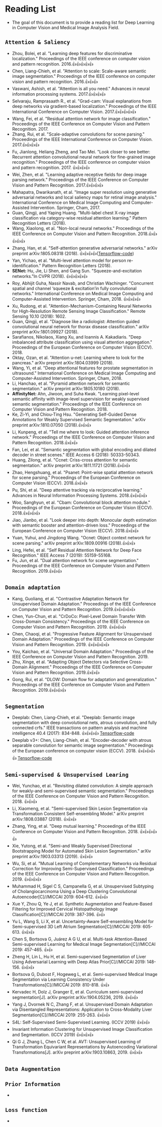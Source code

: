 # Reading List
* The goal of this document is to provide a reading list for Deep Learning in Computer Vision and Medical Image Analysis Field.

## `Attention & Saliency`
* Zhou, Bolei, et al. "Learning deep features for discriminative localization." Proceedings of the IEEE conference on computer vision and pattern recognition. 2016.👍👍👍👍👍
* Chen, Liang-Chieh, et al. "Attention to scale: Scale-aware semantic image segmentation." Proceedings of the IEEE conference on computer vision and pattern recognition. 2016.👍👍👍
* Vaswani, Ashish, et al. "Attention is all you need." Advances in neural information processing systems. 2017.👍👍👍👍
* Selvaraju, Ramprasaath R., et al. "Grad-cam: Visual explanations from deep networks via gradient-based localization." Proceedings of the IEEE International Conference on Computer Vision. 2017.👍👍👍👍👍
* Wang, Fei, et al. "Residual attention network for image classification." Proceedings of the IEEE Conference on Computer Vision and Pattern Recognition. 2017.
* Zhang, Rui, et al. "Scale-adaptive convolutions for scene parsing." Proceedings of the IEEE International Conference on Computer Vision. 2017.👍👍👍👍
* Fu, Jianlong, Heliang Zheng, and Tao Mei. "Look closer to see better: Recurrent attention convolutional neural network for fine-grained image recognition." Proceedings of the IEEE conference on computer vision and pattern recognition. 2017. 👍👍👍👍
* Wei, Zhen, et al. "Learning adaptive receptive fields for deep image parsing network." Proceedings of the IEEE Conference on Computer Vision and Pattern Recognition. 2017.👍👍👍👍
* Mahapatra, Dwarikanath, et al. "Image super resolution using generative adversarial networks and local saliency maps for retinal image analysis." International Conference on Medical Image Computing and Computer-Assisted Intervention. Springer, Cham, 2017.
* Guan, Qingji, and Yaping Huang. "Multi-label chest X-ray image classification via category-wise residual attention learning." Pattern Recognition Letters (2018).
* Wang, Xiaolong, et al. "Non-local neural networks." Proceedings of the IEEE Conference on Computer Vision and Pattern Recognition. 2018.👍👍👍👍👍
* Zhang, Han, et al. "Self-attention generative adversarial networks." arXiv preprint arXiv:1805.08318 (2018). 👍👍👍👍([Tensorflow-code](https://github.com/taki0112/Self-Attention-GAN-Tensorflow))
* Yan, Yichao, et al. "Multi-level attention model for person re-identification." Pattern Recognition Letters (2018). 
* **SENet:** Hu, Jie, Li Shen, and Gang Sun. "Squeeze-and-excitation networks."In CVPR (2018). 👍👍👍👍👍
* Roy, Abhijit Guha, Nassir Navab, and Christian Wachinger. "Concurrent spatial and channel ‘squeeze & excitation’in fully convolutional networks." International Conference on Medical Image Computing and Computer-Assisted Intervention. Springer, Cham, 2018. 👍👍👍👍
* Xu, Rudong, et al. "Attention-Mechanism-Containing Neural Networks for High-Resolution Remote Sensing Image Classification." Remote Sensing 10.10 (2018): 1602.
* Guan, Qingji, et al. "Diagnose like a radiologist: Attention guided convolutional neural network for thorax disease classification." arXiv preprint arXiv:1801.09927 (2018).
* Sarafianos, Nikolaos, Xiang Xu, and Ioannis A. Kakadiaris. "Deep imbalanced attribute classification using visual attention aggregation." Proceedings of the European Conference on Computer Vision (ECCV). 2018.
* Oktay, Ozan, et al. "Attention u-net: Learning where to look for the pancreas." arXiv preprint arXiv:1804.03999 (2018).
* Wang, Yi, et al. "Deep attentional features for prostate segmentation in ultrasound." International Conference on Medical Image Computing and Computer-Assisted Intervention. Springer, Cham, 2018.
* Li, Hanchao, et al. "Pyramid attention network for semantic segmentation." arXiv preprint arXiv:1805.10180 (2018).
* **AffinityNet:** Ahn, Jiwoon, and Suha Kwak. "Learning pixel-level semantic affinity with image-level supervision for weakly supervised semantic segmentation." Proceedings of the IEEE Conference on Computer Vision and Pattern Recognition. 2018.
* Ke, Zi-Yi, and Chiou-Ting Hsu. "Generating Self-Guided Dense Annotations for Weakly Supervised Semantic Segmentation." arXiv preprint arXiv:1810.07050 (2018).👍👍👍
* Li, Kunpeng, et al. "Tell me where to look: Guided attention inference network." Proceedings of the IEEE Conference on Computer Vision and Pattern Recognition. 2018.👍👍👍
* Fan, Lei, et al. "Semantic segmentation with global encoding and dilated decoder in street scenes." IEEE Access 6 (2018): 50333-50343.
* Huang, Zilong, et al. "Ccnet: Criss-cross attention for semantic segmentation." arXiv preprint arXiv:1811.11721 (2018).👍👍👍
* Zhao, Hengshuang, et al. "Psanet: Point-wise spatial attention network for scene parsing." Proceedings of the European Conference on Computer Vision (ECCV). 2018.👍👍👍
* Pu, Shi, et al. "Deep attentive tracking via reciprocative learning." Advances in Neural Information Processing Systems. 2018.👍👍👍👍
* Woo, Sanghyun, et al. "Cbam: Convolutional block attention module." Proceedings of the European Conference on Computer Vision (ECCV). 2018.👍👍👍👍
* Jiao, Jianbo, et al. "Look deeper into depth: Monocular depth estimation with semantic booster and attention-driven loss." Proceedings of the European Conference on Computer Vision (ECCV). 2018.👍👍👍
* Yuan, Yuhui, and Jingdong Wang. "Ocnet: Object context network for scene parsing." arXiv preprint arXiv:1809.00916 (2018).👍👍👍
* Ling, Hefei, et al. "Self Residual Attention Network for Deep Face Recognition." IEEE Access 7 (2019): 55159-55168.
* Fu, Jun, et al. "Dual attention network for scene segmentation." Proceedings of the IEEE Conference on Computer Vision and Pattern Recognition. 2019.👍👍👍

## `Domain adaptation`
* Kang, Guoliang, et al. "Contrastive Adaptation Network for Unsupervised Domain Adaptation." Proceedings of the IEEE Conference on Computer Vision and Pattern Recognition. 2019.👍👍👍👍👍
* Chen, Yun-Chun, et al. "CrDoCo: Pixel-Level Domain Transfer With Cross-Domain Consistency." Proceedings of the IEEE Conference on Computer Vision and Pattern Recognition. 2019. 👍👍👍👍
* Chen, Chaoqi, et al. "Progressive Feature Alignment for Unsupervised Domain Adaptation." Proceedings of the IEEE Conference on Computer Vision and Pattern Recognition. 2019. 👍👍👍👍👍
* You, Kaichao, et al. "Universal Domain Adaptation." Proceedings of the IEEE Conference on Computer Vision and Pattern Recognition. 2019.
* Zhu, Xinge, et al. "Adapting Object Detectors via Selective Cross-Domain Alignment." Proceedings of the IEEE Conference on Computer Vision and Pattern Recognition. 2019.👍👍👍
* Gong, Rui, et al. "DLOW: Domain flow for adaptation and generalization." Proceedings of the IEEE Conference on Computer Vision and Pattern Recognition. 2019.👍👍👍👍

## `Segmentation`
* Deeplab: Chen, Liang-Chieh, et al. "Deeplab: Semantic image segmentation with deep convolutional nets, atrous convolution, and fully connected crfs." IEEE transactions on pattern analysis and machine intelligence 40.4 (2017): 834-848. 👍👍👍👍 [Tensorflow-code](https://github.com/DrSleep/tensorflow-deeplab-lfov)
* Deeplab v3+: Chen, Liang-Chieh, et al. "Encoder-decoder with atrous separable convolution for semantic image segmentation." Proceedings of the European conference on computer vision (ECCV). 2018. 👍👍👍👍👍 [Tensorflow-code](https://github.com/rishizek/tensorflow-deeplab-v3-plus)

## `Semi-supervised & Unsupervised Learing`
* Wei, Yunchao, et al. "Revisiting dilated convolution: A simple approach for weakly-and semi-supervised semantic segmentation." Proceedings of the IEEE Conference on Computer Vision and Pattern Recognition. 2018. 👍👍👍
* Li, Xiaomeng, et al. "Semi-supervised Skin Lesion Segmentation via Transformation Consistent Self-ensembling Model." arXiv preprint arXiv:1808.03887 (2018). 👍👍👍
* Zhang, Ying, et al. "Deep mutual learning." Proceedings of the IEEE Conference on Computer Vision and Pattern Recognition. 2018. 👍👍👍👍👍
* Xie, Yutong, et al. "Semi-and Weakly Supervised Directional Bootstrapping Model for Automated Skin Lesion Segmentation." arXiv preprint arXiv:1903.03313 (2019). 👍👍👍
* Wu, Si, et al. "Mutual Learning of Complementary Networks via Residual Correction for Improving Semi-Supervised Classification." Proceedings of the IEEE Conference on Computer Vision and Pattern Recognition. 2019. 👍👍👍👍
* Muhammad H, Sigel C S, Campanella G, et al. Unsupervised Subtyping of Cholangiocarcinoma Using a Deep Clustering Convolutional Autoencoder[C]//MICCAI 2019: 604-612. 👍👍👍
* Xue Y, Zhou Q, Ye J, et al. Synthetic Augmentation and Feature-Based Filtering for Improved Cervical Histopathology Image Classification[C]//MICCAI 2019: 387-396. 👍👍
* Yu L, Wang S, Li X, et al. Uncertainty-Aware Self-ensembling Model for Semi-supervised 3D Left Atrium Segmentation[C]//MICCAI 2019: 605-613. 👍👍👍
* Chen S, Bortsova G, Juárez A G U, et al. Multi-task Attention-Based Semi-supervised Learning for Medical Image Segmentation[C]//MICCAI 2019: 457-465. 👍👍
* Zheng H, Lin L, Hu H, et al. Semi-supervised Segmentation of Liver Using Adversarial Learning with Deep Atlas Prior[C]//MICCAI 2019: 148-156. 👍👍👍
* Bortsova G, Dubost F, Hogeweg L, et al. Semi-supervised Medical Image Segmentation via Learning Consistency Under Transformations[C]//MICCAI 2019: 810-818. 👍👍
* Kervadec H, Dolz J, Granger E, et al. Curriculum semi-supervised segmentation[J]. arXiv preprint arXiv:1904.05236, 2019. 👍👍👍
* Yang J, Dvornek N C, Zhang F, et al. Unsupervised Domain Adaptation via Disentangled Representations: Application to Cross-Modality Liver Segmentation[C]//MICCAI 2019: 255-263. 👍👍👍
* S4L: Self-Supervised Semi-Supervised Learning. (ICCV 2019) 👍👍👍
* Invariant Information Clustering for Unsupervised Image Classification and Segmentation. (ICCV 2019) 👍👍👍👍
* Qi G J, Zhang L, Chen C W, et al. AVT: Unsupervised Learning of Transformation Equivariant Representations by Autoencoding Variational Transformations[J]. arXiv preprint arXiv:1903.10863, 2019. 👍👍👍


## `Data Augmentation`
<!--  
* Zhang H, Cisse M, Dauphin Y N, et al. mixup: Beyond empirical risk minimization[J]. arXiv preprint arXiv:1710.09412, 2017. 👍👍👍👍
* Semi-Supervised Learning by Augmented Distribution Alignment. (ICCV 2019) 👍👍👍👍
* Berthelot D, Carlini N, Goodfellow I, et al. Mixmatch: A holistic approach to semi-supervised learning[J]. arXiv preprint arXiv:1905.02249, 2019. 👍👍👍👍
* Eaton-Rosen Z, Bragman F, Ourselin S, et al. Improving data augmentation for medical image segmentation[J]. 2018. 👍👍
* Panfilov E, Tiulpin A, Klein S, et al. Improving Robustness of Deep Learning Based Knee MRI Segmentation: Mixup and Adversarial Domain Adaptation[C]//Proceedings of the IEEE International Conference on Computer Vision Workshops. 2019: 0-0. 👍👍
* Chaitanya K, Karani N, Baumgartner C F, et al. Semi-supervised and Task-Driven Data Augmentation[C]//International Conference on Information Processing in Medical Imaging. Springer, Cham, 2019: 29-41. 👍👍
* DeVries T, Taylor G W. Improved regularization of convolutional neural networks with cutout[J]. arXiv preprint arXiv:1708.04552, 2017. 👍👍👍
* Yun S, Han D, Oh S J, et al. Cutmix: Regularization strategy to train strong classifiers with localizable features[J]. arXiv preprint arXiv:1905.04899, 2019. 👍👍👍
* Semi-supervised semantic segmentation needs strong, high-dimensional perturbations 👍👍
-->

## `Prior Information`
* 

## `Loss function`
* 
